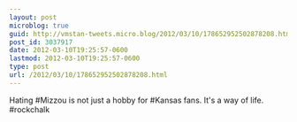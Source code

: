 ```yaml
---
layout: post
microblog: true
guid: http://vmstan-tweets.micro.blog/2012/03/10/178652952502878208.html
post_id: 3037917
date: 2012-03-10T19:25:57-0600
lastmod: 2012-03-10T19:25:57-0600
type: post
url: /2012/03/10/178652952502878208.html
---
```

Hating #Mizzou is not just a hobby for #Kansas fans. It's a way of life. #rockchalk
